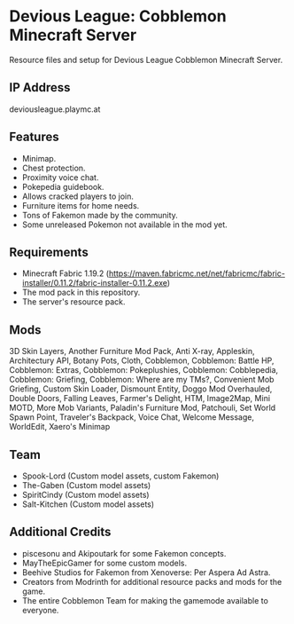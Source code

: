 # Devious League: Cobblemon Minecraft Server
Resource files and setup for Devious League Cobblemon Minecraft Server.

## IP Address
deviousleague.playmc.at

## Features
- Minimap.
- Chest protection.
- Proximity voice chat.
- Pokepedia guidebook.
- Allows cracked players to join.
- Furniture items for home needs.
- Tons of Fakemon made by the community.
- Some unreleased Pokemon not available in the mod yet.

## Requirements
- Minecraft Fabric 1.19.2 (https://maven.fabricmc.net/net/fabricmc/fabric-installer/0.11.2/fabric-installer-0.11.2.exe)
- The mod pack in this repository.
- The server's resource pack.

## Mods
3D Skin Layers, Another Furniture Mod Pack, Anti X-ray, Appleskin, Architectury API, Botany Pots, Cloth, Cobblemon, Cobblemon: Battle HP, Cobblemon: Extras, Cobblemon: Pokeplushies, Cobblemon: Cobblepedia, Cobblemon: Griefing, Cobblemon: Where are my TMs?, Convenient Mob Griefing, Custom Skin Loader, Dismount Entity, Doggo Mod Overhauled, Double Doors, Falling Leaves, Farmer's Delight, HTM, Image2Map, Mini MOTD, More Mob Variants, Paladin's Furniture Mod, Patchouli, Set World Spawn Point, Traveler's Backpack, Voice Chat, Welcome Message, WorldEdit, Xaero's Minimap

## Team
- Spook-Lord (Custom model assets, custom Fakemon)
- The-Gaben (Custom model assets)
- SpiritCindy (Custom model assets)
- Salt-Kitchen (Custom model assets)

## Additional Credits
- piscesonu and Akipoutark for some Fakemon concepts.
- MayTheEpicGamer for some custom models.
- Beehive Studios for Fakemon from Xenoverse: Per Aspera Ad Astra.
- Creators from Modrinth for additional resource packs and mods for the game.
- The entire Cobblemon Team for making the gamemode available to everyone.

